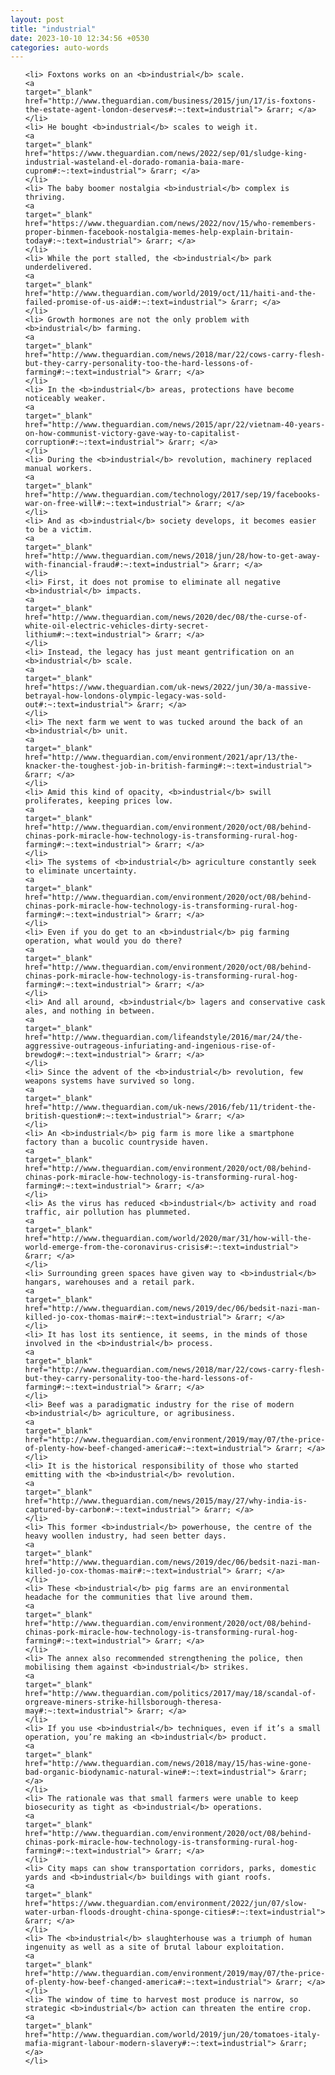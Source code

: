 ```yaml
---
layout: post
title: "industrial"
date: 2023-10-10 12:34:56 +0530
categories: auto-words
---
```

<ol>

    <li> Foxtons works on an <b>industrial</b> scale.
    <a 
    target="_blank" 
    href="http://www.theguardian.com/business/2015/jun/17/is-foxtons-the-estate-agent-london-deserves#:~:text=industrial"> &rarr; </a>
    </li>
    <li> He bought <b>industrial</b> scales to weigh it.
    <a 
    target="_blank" 
    href="https://www.theguardian.com/news/2022/sep/01/sludge-king-industrial-wasteland-el-dorado-romania-baia-mare-cuprom#:~:text=industrial"> &rarr; </a>
    </li>
    <li> The baby boomer nostalgia <b>industrial</b> complex is thriving.
    <a 
    target="_blank" 
    href="https://www.theguardian.com/news/2022/nov/15/who-remembers-proper-binmen-facebook-nostalgia-memes-help-explain-britain-today#:~:text=industrial"> &rarr; </a>
    </li>
    <li> While the port stalled, the <b>industrial</b> park underdelivered.
    <a 
    target="_blank" 
    href="http://www.theguardian.com/world/2019/oct/11/haiti-and-the-failed-promise-of-us-aid#:~:text=industrial"> &rarr; </a>
    </li>
    <li> Growth hormones are not the only problem with <b>industrial</b> farming.
    <a 
    target="_blank" 
    href="http://www.theguardian.com/news/2018/mar/22/cows-carry-flesh-but-they-carry-personality-too-the-hard-lessons-of-farming#:~:text=industrial"> &rarr; </a>
    </li>
    <li> In the <b>industrial</b> areas, protections have become noticeably weaker.
    <a 
    target="_blank" 
    href="http://www.theguardian.com/news/2015/apr/22/vietnam-40-years-on-how-communist-victory-gave-way-to-capitalist-corruption#:~:text=industrial"> &rarr; </a>
    </li>
    <li> During the <b>industrial</b> revolution, machinery replaced manual workers.
    <a 
    target="_blank" 
    href="http://www.theguardian.com/technology/2017/sep/19/facebooks-war-on-free-will#:~:text=industrial"> &rarr; </a>
    </li>
    <li> And as <b>industrial</b> society develops, it becomes easier to be a victim.
    <a 
    target="_blank" 
    href="http://www.theguardian.com/news/2018/jun/28/how-to-get-away-with-financial-fraud#:~:text=industrial"> &rarr; </a>
    </li>
    <li> First, it does not promise to eliminate all negative <b>industrial</b> impacts.
    <a 
    target="_blank" 
    href="http://www.theguardian.com/news/2020/dec/08/the-curse-of-white-oil-electric-vehicles-dirty-secret-lithium#:~:text=industrial"> &rarr; </a>
    </li>
    <li> Instead, the legacy has just meant gentrification on an <b>industrial</b> scale.
    <a 
    target="_blank" 
    href="https://www.theguardian.com/uk-news/2022/jun/30/a-massive-betrayal-how-londons-olympic-legacy-was-sold-out#:~:text=industrial"> &rarr; </a>
    </li>
    <li> The next farm we went to was tucked around the back of an <b>industrial</b> unit.
    <a 
    target="_blank" 
    href="http://www.theguardian.com/environment/2021/apr/13/the-knacker-the-toughest-job-in-british-farming#:~:text=industrial"> &rarr; </a>
    </li>
    <li> Amid this kind of opacity, <b>industrial</b> swill proliferates, keeping prices low.
    <a 
    target="_blank" 
    href="http://www.theguardian.com/environment/2020/oct/08/behind-chinas-pork-miracle-how-technology-is-transforming-rural-hog-farming#:~:text=industrial"> &rarr; </a>
    </li>
    <li> The systems of <b>industrial</b> agriculture constantly seek to eliminate uncertainty.
    <a 
    target="_blank" 
    href="http://www.theguardian.com/environment/2020/oct/08/behind-chinas-pork-miracle-how-technology-is-transforming-rural-hog-farming#:~:text=industrial"> &rarr; </a>
    </li>
    <li> Even if you do get to an <b>industrial</b> pig farming operation, what would you do there?
    <a 
    target="_blank" 
    href="http://www.theguardian.com/environment/2020/oct/08/behind-chinas-pork-miracle-how-technology-is-transforming-rural-hog-farming#:~:text=industrial"> &rarr; </a>
    </li>
    <li> And all around, <b>industrial</b> lagers and conservative cask ales, and nothing in between.
    <a 
    target="_blank" 
    href="http://www.theguardian.com/lifeandstyle/2016/mar/24/the-aggressive-outrageous-infuriating-and-ingenious-rise-of-brewdog#:~:text=industrial"> &rarr; </a>
    </li>
    <li> Since the advent of the <b>industrial</b> revolution, few weapons systems have survived so long.
    <a 
    target="_blank" 
    href="http://www.theguardian.com/uk-news/2016/feb/11/trident-the-british-question#:~:text=industrial"> &rarr; </a>
    </li>
    <li> An <b>industrial</b> pig farm is more like a smartphone factory than a bucolic countryside haven.
    <a 
    target="_blank" 
    href="http://www.theguardian.com/environment/2020/oct/08/behind-chinas-pork-miracle-how-technology-is-transforming-rural-hog-farming#:~:text=industrial"> &rarr; </a>
    </li>
    <li> As the virus has reduced <b>industrial</b> activity and road traffic, air pollution has plummeted.
    <a 
    target="_blank" 
    href="http://www.theguardian.com/world/2020/mar/31/how-will-the-world-emerge-from-the-coronavirus-crisis#:~:text=industrial"> &rarr; </a>
    </li>
    <li> Surrounding green spaces have given way to <b>industrial</b> hangars, warehouses and a retail park.
    <a 
    target="_blank" 
    href="http://www.theguardian.com/news/2019/dec/06/bedsit-nazi-man-killed-jo-cox-thomas-mair#:~:text=industrial"> &rarr; </a>
    </li>
    <li> It has lost its sentience, it seems, in the minds of those involved in the <b>industrial</b> process.
    <a 
    target="_blank" 
    href="http://www.theguardian.com/news/2018/mar/22/cows-carry-flesh-but-they-carry-personality-too-the-hard-lessons-of-farming#:~:text=industrial"> &rarr; </a>
    </li>
    <li> Beef was a paradigmatic industry for the rise of modern <b>industrial</b> agriculture, or agribusiness.
    <a 
    target="_blank" 
    href="http://www.theguardian.com/environment/2019/may/07/the-price-of-plenty-how-beef-changed-america#:~:text=industrial"> &rarr; </a>
    </li>
    <li> It is the historical responsibility of those who started emitting with the <b>industrial</b> revolution.
    <a 
    target="_blank" 
    href="http://www.theguardian.com/news/2015/may/27/why-india-is-captured-by-carbon#:~:text=industrial"> &rarr; </a>
    </li>
    <li> This former <b>industrial</b> powerhouse, the centre of the heavy woollen industry, had seen better days.
    <a 
    target="_blank" 
    href="http://www.theguardian.com/news/2019/dec/06/bedsit-nazi-man-killed-jo-cox-thomas-mair#:~:text=industrial"> &rarr; </a>
    </li>
    <li> These <b>industrial</b> pig farms are an environmental headache for the communities that live around them.
    <a 
    target="_blank" 
    href="http://www.theguardian.com/environment/2020/oct/08/behind-chinas-pork-miracle-how-technology-is-transforming-rural-hog-farming#:~:text=industrial"> &rarr; </a>
    </li>
    <li> The annex also recommended strengthening the police, then mobilising them against <b>industrial</b> strikes.
    <a 
    target="_blank" 
    href="http://www.theguardian.com/politics/2017/may/18/scandal-of-orgreave-miners-strike-hillsborough-theresa-may#:~:text=industrial"> &rarr; </a>
    </li>
    <li> If you use <b>industrial</b> techniques, even if it’s a small operation, you’re making an <b>industrial</b> product.
    <a 
    target="_blank" 
    href="http://www.theguardian.com/news/2018/may/15/has-wine-gone-bad-organic-biodynamic-natural-wine#:~:text=industrial"> &rarr; </a>
    </li>
    <li> The rationale was that small farmers were unable to keep biosecurity as tight as <b>industrial</b> operations.
    <a 
    target="_blank" 
    href="http://www.theguardian.com/environment/2020/oct/08/behind-chinas-pork-miracle-how-technology-is-transforming-rural-hog-farming#:~:text=industrial"> &rarr; </a>
    </li>
    <li> City maps can show transportation corridors, parks, domestic yards and <b>industrial</b> buildings with giant roofs.
    <a 
    target="_blank" 
    href="https://www.theguardian.com/environment/2022/jun/07/slow-water-urban-floods-drought-china-sponge-cities#:~:text=industrial"> &rarr; </a>
    </li>
    <li> The <b>industrial</b> slaughterhouse was a triumph of human ingenuity as well as a site of brutal labour exploitation.
    <a 
    target="_blank" 
    href="http://www.theguardian.com/environment/2019/may/07/the-price-of-plenty-how-beef-changed-america#:~:text=industrial"> &rarr; </a>
    </li>
    <li> The window of time to harvest most produce is narrow, so strategic <b>industrial</b> action can threaten the entire crop.
    <a 
    target="_blank" 
    href="http://www.theguardian.com/world/2019/jun/20/tomatoes-italy-mafia-migrant-labour-modern-slavery#:~:text=industrial"> &rarr; </a>
    </li>
